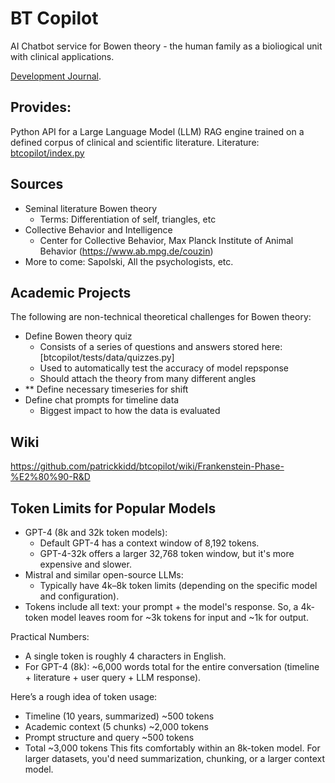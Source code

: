 # BT Copilot

AI Chatbot service for Bowen theory - the human family as a bioliogical unit
with clinical applications.

[Development Journal](doc/JOURNAL.md).

## Provides:

Python API for a Large Language Model (LLM) RAG engine trained on a defined
corpus of clinical and scientific literature. Literature: [btcopilot/index.py](botcopilot/index.py)

## Sources

- Seminal literature Bowen theory
    - Terms: Differentiation of self, triangles, etc
- Collective Behavior and Intelligence
    - Center for Collective Behavior, Max Planck Institute of Animal Behavior (https://www.ab.mpg.de/couzin)
- More to come: Sapolski, All the psychologists, etc.

## Academic Projects

The following are non-technical theoretical challenges for Bowen theory:

- Define Bowen theory quiz
  - Consists of a series of questions and answers stored here: [btcopilot/tests/data/quizzes.py]
  - Used to automatically test the accuracy of model repsponse
  - Should attach the theory from many different angles
- ** Define necessary timeseries for shift
- Define chat prompts for timeline data
  - Biggest impact to how the data is evaluated

## Wiki

https://github.com/patrickkidd/btcopilot/wiki/Frankenstein-Phase-%E2%80%90-R&D

## Token Limits for Popular Models

- GPT-4 (8k and 32k token models):
  - Default GPT-4 has a context window of 8,192 tokens.
  - GPT-4-32k offers a larger 32,768 token window, but it's more expensive and slower.
- Mistral and similar open-source LLMs:
  - Typically have 4k–8k token limits (depending on the specific model and configuration).
- Tokens include all text: your prompt + the model's response. So, a 4k-token model leaves room for ~3k tokens for input and ~1k for output.

Practical Numbers:
- A single token is roughly 4 characters in English.
- For GPT-4 (8k): ~6,000 words total for the entire conversation (timeline + literature + user query + LLM response).

Here’s a rough idea of token usage:
- Timeline (10 years, summarized)	~500 tokens
- Academic context (5 chunks)	~2,000 tokens
- Prompt structure and query	~500 tokens
- Total	~3,000 tokens
This fits comfortably within an 8k-token model. For larger datasets, you'd need summarization, chunking, or a larger context model.

